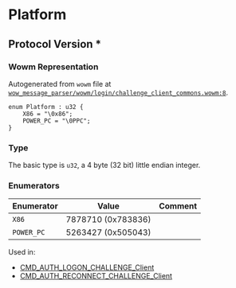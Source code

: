 # Platform

## Protocol Version *

### Wowm Representation

Autogenerated from `wowm` file at [`wow_message_parser/wowm/login/challenge_client_commons.wowm:8`](https://github.com/gtker/wow_messages/tree/main/wow_message_parser/wowm/login/challenge_client_commons.wowm#L8).

```rust,ignore
enum Platform : u32 {
    X86 = "\0x86";
    POWER_PC = "\0PPC";
}
```
### Type
The basic type is `u32`, a 4 byte (32 bit) little endian integer.
### Enumerators
| Enumerator | Value  | Comment |
| --------- | -------- | ------- |
| `X86` | 7878710 (0x783836) |  |
| `POWER_PC` | 5263427 (0x505043) |  |

Used in:
* [CMD_AUTH_LOGON_CHALLENGE_Client](cmd_auth_logon_challenge_client.md)
* [CMD_AUTH_RECONNECT_CHALLENGE_Client](cmd_auth_reconnect_challenge_client.md)

